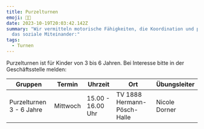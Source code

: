```yaml
---
title: Purzelturnen
emoji: 🐾🐣
date: 2023-10-19T20:03:42.142Z
summary: "Wir vermitteln motorische Fähigkeiten, die Koordination und pflegen
  das soziale Miteinander:"
tags:
  - Turnen
---
```

Purzelturnen ist für Kinder von 3 bis 6 Jahren. Bei Interesse bitte in der Geschäftsstelle melden:



| **Gruppen**              | **Termin** | **Uhrzeit**       | **Ort**                     | **Übungsleiter** |
| ------------------------ | ---------- | ----------------- | --------------------------- | ---------------- |
| Purzelturnen 3 - 6 Jahre | Mittwoch   | 15.00 - 16.00 Uhr | TV 1888 Hermann-Pösch-Halle | Nicole Dorner    |